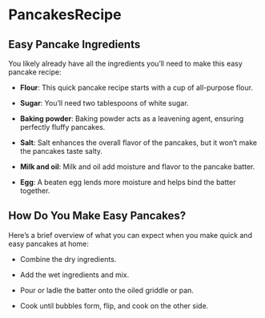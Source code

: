 # PancakesRecipe

## Easy Pancake Ingredients

You likely already have all the ingredients you’ll need to make this easy pancake recipe: 


- **Flour**: This quick pancake recipe starts with a cup of all-purpose flour. 

- **Sugar**: You’ll need two tablespoons of white sugar. 

- **Baking powder**: Baking powder acts as a leavening agent, ensuring perfectly fluffy pancakes.

- **Salt**: Salt enhances the overall flavor of the pancakes, but it won’t make the pancakes taste salty. 

- **Milk and oil**: Milk and oil add moisture and flavor to the pancake batter. 

- **Egg**: A beaten egg lends more moisture and helps bind the batter together. 




## How Do You Make Easy Pancakes? 


Here’s a brief overview of what you can expect when you make quick and easy pancakes at home: 

- Combine the dry ingredients.

- Add the wet ingredients and mix. 

- Pour or ladle the batter onto the oiled griddle or pan. 

- Cook until bubbles form, flip, and cook on the other side. 